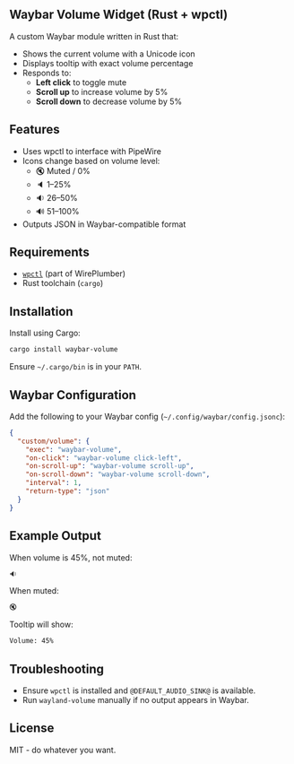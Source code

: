 ## Waybar Volume Widget (Rust + wpctl)
A custom Waybar module written in Rust that:

- Shows the current volume with a Unicode icon
- Displays tooltip with exact volume percentage
- Responds to:
    - **Left click** to toggle mute
    - **Scroll up** to increase volume by 5%
    - **Scroll down** to decrease volume by 5%

## Features

- Uses wpctl to interface with PipeWire
- Icons change based on volume level:
    - 🔇 Muted / 0%
    - 🔈 1–25%
    - 🔉 26–50%
    - 🔊 51–100%
- Outputs JSON in Waybar-compatible format

## Requirements
- [`wpctl`](https://pipewire.pages.freedesktop.org/wireplumber/) (part of WirePlumber)
- Rust toolchain (`cargo`)

## Installation

Install using Cargo:

```bash
cargo install waybar-volume
```
Ensure `~/.cargo/bin` is in your `PATH`.

## Waybar Configuration

Add the following to your Waybar config (`~/.config/waybar/config.jsonc`):

```json
{
  "custom/volume": {
    "exec": "waybar-volume",
    "on-click": "waybar-volume click-left",
    "on-scroll-up": "waybar-volume scroll-up",
    "on-scroll-down": "waybar-volume scroll-down",
    "interval": 1,
    "return-type": "json"
  }
}
```
## Example Output

When volume is 45%, not muted:
```bash
🔉
```

When muted:

```bash
🔇
```

Tooltip will show:

```bash
Volume: 45%
```

## Troubleshooting
- Ensure `wpctl` is installed and `@DEFAULT_AUDIO_SINK@` is available.
- Run `wayland-volume` manually if no output appears in Waybar.

## License
MIT - do whatever you want.
